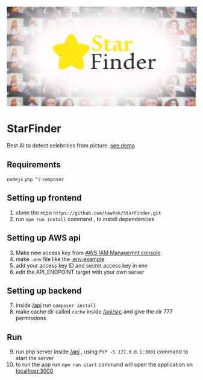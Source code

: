![starfinder](https://raw.githubusercontent.com/tawfek/StarFinder/main/src/styles/images/162.jpg)
# StarFinder
Best AI to detect celebrities from picture.
[see demo](https://starfinder.tprojects.eu)

## Requirements
 `nodejs` `php ^7` `composer`
## Setting up frontend
1. clone the repo `https://github.com/tawfek/StarFinder.git`
2. run `npm run install` command , to install dependencies

## Setting up AWS api
3. Make new access key from [AWS IAM Managemnt console](https://console.aws.amazon.com/iam/home#/security_credentials)
4. make `.env` file like the [.env.example](https://github.com/tawfek/StarFinder/tree/main/.env.example)
5. add your access key ID and secret access key in env
6. edit the  API_ENDPOINT target with your own server  

## Setting up backend
7. inside [/api](https://github.com/tawfek/StarFinder/tree/main/api) run `composer install`
8. make cache dir called `cache` inside [/api/src](https://github.com/tawfek/StarFinder/tree/main/api/src) and give the dir 777 permissions



## Run 
9. run php server inside [/api](https://github.com/tawfek/StarFinder/tree/main/api) , using `PHP -S 127.0.0.1:3001` command to start the server
10. to run the app run `npm run start` command will open the application on [localhost:3000](http://localhost:3000)
